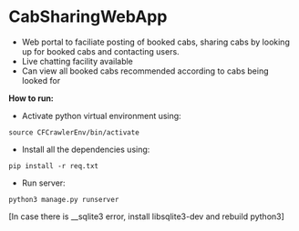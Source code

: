 # CabSharingWebApp

- Web portal to faciliate posting of booked cabs, sharing cabs by looking up for booked cabs and contacting users.
- Live chatting facility available
- Can view all booked cabs recommended according to cabs being looked for

**How to run:**
- Activate python virtual environment using:
```
source CFCrawlerEnv/bin/activate
```
- Install all the dependencies using:
```
pip install -r req.txt
```
- Run server:
```
python3 manage.py runserver
```
[In case there is __sqlite3 error, install libsqlite3-dev and rebuild python3]